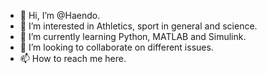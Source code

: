 - 👋 Hi, I’m @Haendo.
- 👀 I’m interested in Athletics, sport in general and science.
- 🌱 I’m currently learning Python, MATLAB and Simulink.
- 💞️ I’m looking to collaborate on different issues.
- 📫 How to reach me here.

<!---
Haendo/Haendo is a ✨ special ✨ repository because its `README.md` (this file) appears on your GitHub profile.
You can click the Preview link to take a look at your changes.
--->
